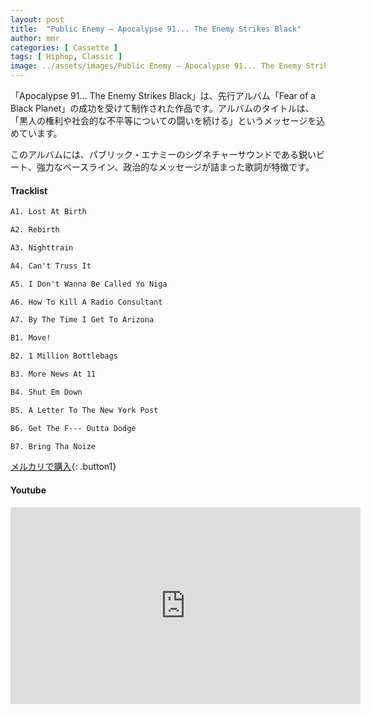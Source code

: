 ```yaml
---
layout: post
title:  "Public Enemy – Apocalypse 91... The Enemy Strikes Black"
author: mmr
categories: [ Cassette ]
tags: [ Hiphop, Classic ]
image: ../assets/images/Public Enemy – Apocalypse 91... The Enemy Strikes Black.jpg
---
```


「Apocalypse 91... The Enemy Strikes Black」は、先行アルバム「Fear of a Black Planet」の成功を受けて制作された作品です。アルバムのタイトルは、「黒人の権利や社会的な不平等についての闘いを続ける」というメッセージを込めています。

このアルバムには、パブリック・エナミーのシグネチャーサウンドである鋭いビート、強力なベースライン、政治的なメッセージが詰まった歌詞が特徴です。

#### Tracklist
```md
A1. Lost At Birth

A2. Rebirth

A3. Nighttrain

A4. Can't Truss It

A5. I Don't Wanna Be Called Yo Niga

A6. How To Kill A Radio Consultant

A7. By The Time I Get To Arizona

B1. Move!

B2. 1 Million Bottlebags

B3. More News At 11

B4. Shut Em Down

B5. A Letter To The New York Post

B6. Get The F--- Outta Dodge

B7. Bring Tha Noize
```

[メルカリで購入](https://jp.mercari.com/item/m85106789861?afid=6142608987){: .button1}

#### Youtube
<iframe width="560" height="315" src="https://www.youtube.com/embed/Sc0UsEc04S0?si=iEMgU4__uj2DTWA7" title="YouTube video player" frameborder="0" allow="accelerometer; autoplay; clipboard-write; encrypted-media; gyroscope; picture-in-picture; web-share" referrerpolicy="strict-origin-when-cross-origin" allowfullscreen></iframe>
